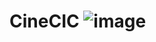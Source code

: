 # CineCIC ![image](https://github.com/user-attachments/assets/ac16d0d0-44f8-428f-ad77-76fb3585b14d)
